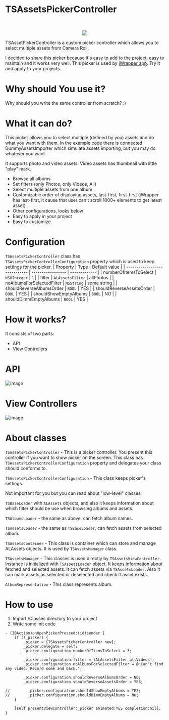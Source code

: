 TSAssetsPickerController
========================
<p>&nbsp;</p>
<p><p align="center"><img src="https://raw.github.com/tomkowz/TSAssetsPickerController/master/docs/demo.gif"/></p></p>



TSAssetPickerController is a custom picker controller which allows you to select multiple assets from Camera Roll.

I decided to share this picker because it's easy to add to the project, easy to maintain and it works very well. This picker is used by [iWrapper app](https://itunes.apple.com/pl/app/iwrapper-superb-screenshots/id549973157?mt=8). Try it and apply to your projects.


Why should You use it?
========================
Why should you write the same controller from scratch? :)


What it can do?
========================
This picker allows you to select multiple (defined by you) assets and do what you want with them. In the example code there is connected DummyAssetsImporter which simulate assets importing, but you may do whatever you want.

It supports photo and video assets. Video assets has thumbnail with little "play" mark. 

- Browse all albums
- Set filters (only Photos, only Videos, All)
- Select multiple assets from one album
- Customizable order of displaying assets, last-first, first-first (iWrapper has last-first, it cause that user can't scroll 1000+ elements to get latest asset)
- Other configurations, looks below
- Easy to apply in your project
- Easy to customize


Configuration
========================
`TSAssetsPickerController` class has `TSAssetsPickerControllerConfiguration` property which is used to keep settings for the picker.
| Property                      | Type           	| Default value |
| ----------------------------- | -----------------	| -------------:|
| numberOfItemsToSelect			| `NSUInteger`		| 1				|
| filter						| `ALAssetsFilter`	| allPhotos		|
| noAlbumsForSelectedFilter		| `NSString`		| some string	|
| shouldReverseAlbumsOrder		| `BOOL`			| YES			|
| shouldReverseAssetsOrder		| `BOOL`			| YES			|
| shouldShowEmptyAlbums			| `BOOL`			| NO			|
| shouldDimmEmptyAlbums			| `BOOL`			| YES			|



How it works?
========================

It consists of two parts:
- API
- View Controllers


API
=========================
![image](https://github.com/tomkowz/TSAssetsPickerController/blob/master/docs/diag1.png?raw=true)


View Controllers
=========================
![image](https://github.com/tomkowz/TSAssetsPickerController/blob/master/docs/diag2.png?raw=true)


About classes
=========================

`TSAssetsPickerController` - This is a picker controller. You present this controller if you want to show picker on the screen. This class has `TSAssetsPickerControllerConfiguration` property and delegates your class should conforms to.

`TSAssetsPickerControllerConfiguration` - This class keeps picker's settings.


Not important for you but you can read about "low-level" classes:

`TSBaseLoader` with `ALAssets` objects, and also it keeps information about which filter should be use when browsing albums and assets.

`TSAlbumsLoader` - the same as above, can fetch album names.

`TSAssetsLoader` - the same as `TSBaseLoader`, can fetch assets from selected album.

`TSAssetsContainer` - This class is container which can store and manage ALAssets objects. It is used by `TSAssetsManager` class.

`TSAssetsManager` - This classes is used directly by `TSAssetsViewController`. Instance is initialized with `TSAssetsLoader` object. It keeps information about fetched and selected assets. It can fetch assets via `TSAssetsLoader`. Also it can mark assets as selected or deselected and check if asset exists.

`AlbumRepresentation` - This class represents album.

How to use
=========================
1. Import /Classes directory to your project
2. Write some init code

````objc
- (IBAction)onOpenPickerPressed:(id)sender {
    if (!_picker) {
        _picker = [TSAssetsPickerController new];
        _picker.delegate = self;
        _picker.configuration.numberOfItemsToSelect = 3;
        
        _picker.configuration.filter = [ALAssetsFilter allVideos];
        _picker.configuration.noAlbumsForSelectedFilter = @"Can't find any video. Record some and back.";
        
        _picker.configuration.shouldReverseAlbumsOrder = NO;
        _picker.configuration.shouldReverseAssetsOrder = YES;
        
//        _picker.configuration.shouldShowEmptyAlbums = YES;
//        _picker.configuration.shouldDimmEmptyAlbums = NO;
    }

    [self presentViewController:_picker animated:YES completion:nil];
}
````
